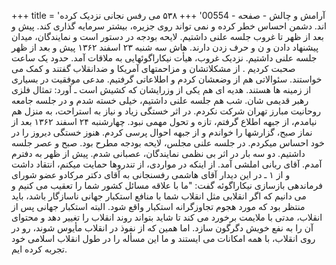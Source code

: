+++
title = 'آرامش و چالش - صفحه - 00554'
+++
۵۳۸ می رفس نجانی نزدیک کرده اند. دشمن احساس خطر کرده و نمی تواند روی جزیره، بیشتر سرمایه گذاری کند. پیش و بعد از ظهر تا غروب جلسه علنی داشتیم. لایحه بودجه در دستور است و نمایندگان، میدان پیشنهاد دادن و ن و حرف زدن دارند. هاش سه شنبه ۲۳ اسفند ۱۳۶۲ پیش و بعد از ظهر جلسه علنی داشتیم. نزدیک غروب، هیأت نیکاراگوئهایی به ملاقات آمد. حدود یک ساعت صحبت کردیم . از مشکلاتشان و مزاحمتهای آمریکا و ضدانقلاب گفتند و کمک می خواستند. سئوالاتی هم از وضعشان کردم و اطلاعاتی گرفتیم. مدعی موفقیت در بسیاری از زمینه ها هستند. هدیه ای هم یکی از وزرایشان که کشیش است ـ آورد: تمثال فلزی رهبر قدیمی شان. شب هم جلسه علنی داشتیم، خیلی خسته شدم و در جلسه جامعه روحانیت مبارز تهران شرکت نکردم. در اثر خستگی زیاد و نیاز به استراحت، به منزل هم نیامدم، از جبهه اطلاع گرفتم، تازه و تحول مهمی نبود. چهارشنبه ۲۴ اسفند ۱۳۶۲ بعد از نماز صبح، گزارشها را خواندم و از جبهه احوال پرسی کردم. هنوز خستگی دیروز را در خود احساس میکردم. در جلسه علنی مجلس، لایحه بودجه مطرح بود. صبح و عصر جلسه داشتیم. دو سه بار در اثر بی نظمی نمایندگان، عصبانی شدم. پیش از ظهر به دفترم آمدم. آقای ربانی املشی آمد. از اینکه در مواردی، از تندروها حمایت میکنم، انتقاد داشت و از ۱ ـ در این دیدار آقای هاشمی رفسنجانی به آقای دکتر مرکادو عضو شورای فرماندهی بازسازی نیکاراگوئه گفت: "ما با علاقه مسائل کشور شما را تعقیب می کنیم و می دانیم که اگر انقلابی مثل انقلاب شما با منافع استکبار جهانی ناسازگار باشد، باید منتظر بود که مورد هجوم تجاوزگرانه استکبار واقع شود. البته استکبار جهانی پس از انقلاب، مدتی با ملایمت برخورد می کند تا شاید بتواند روند انقلاب را تغییر دهد و محتوای آن را به نفع خویش دگرگون سازد. اما همین که از نفوذ در انقلاب مأیوس شوند، رو در روی انقلاب، با همه امکانات می ایستند و ما این مسأله را در طول انقلاب اسلامی خود تجربه کرده ایم.